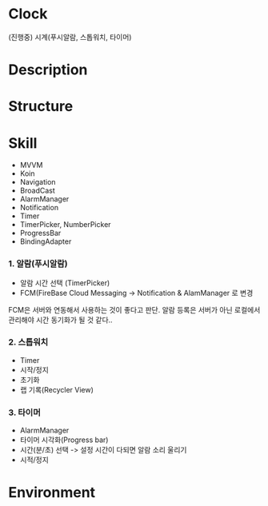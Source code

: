 # Clock
(진행중)
시계(푸시알람, 스톱워치, 타이머)


# Description

# Structure

# Skill
- MVVM
- Koin
- Navigation
- BroadCast
- AlarmManager
- Notification
- Timer
- TimerPicker, NumberPicker
- ProgressBar
- BindingAdapter

### 1. 알람(푸시알람)

- 알람 시간 선택 (TimerPicker)
- FCM(FireBase Cloud Messaging -> Notification & AlamManager 로 변경

FCM은 서버와 연동해서 사용하는 것이 좋다고 판단.
알람 등록은 서버가 아닌 로컬에서 관리해야 시간 동기화가 될 것 같다..

### 2. 스톱워치
- Timer
- 시작/정지
- 초기화
- 랩 기록(Recycler View)

### 3. 타이머
- AlarmManager
- 타이머 시각화(Progress bar)
- 시간(분/초) 선택 -> 설정 시간이 다되면 알람 소리 울리기
- 시적/정지


# Environment
